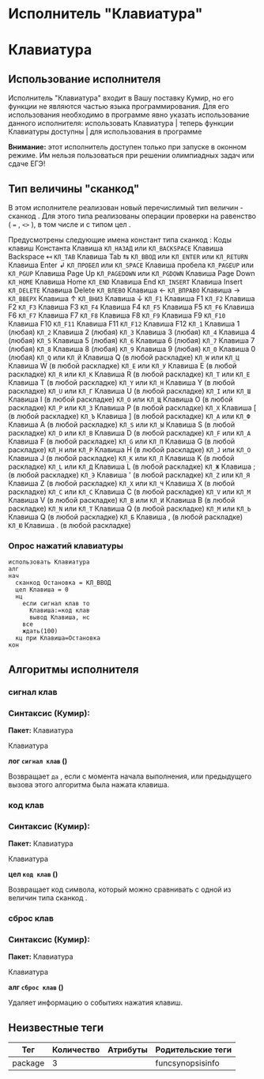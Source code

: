 # Исполнитель "Клавиатура"

# Клавиатура

## Использование исполнителя

Исполнитель "Клавиатура" входит в Вашу поставку Кумир, но его функции не являются частью языка
		программирования. Для его использования необходимо в программе явно указать использование данного исполнителя: использовать Клавиатура
| теперь функции Клавиатуры доступны
| для использования в программе

**Внимание:** этот исполнитель доступен только при запуске в оконном режиме.
			Им нельзя пользоваться при решении олимпиадных задач или сдаче ЕГЭ!

## Тип величины "сканкод"

В этом исполнителе реализован новый перечислимый тип величин - сканкод .
			Для этого типа реализованы операции проверки на равенство ( `=` , `<>` ), в том числе и с типом цел .

Предусмотрены следующие имена констант типа сканкод : Коды клавиш Константа Клавиша `КЛ_НАЗАД` или `КЛ_BACKSPACE` Клавиша Backspace ↤ `КЛ_TAB` Клавиша Tab ⇆ `КЛ_ВВОД` или `КЛ_ENTER` или `КЛ_RETURN` Клавиша Enter ↲ `КЛ_ПРОБЕЛ` или `КЛ_SPACE` Клавиша пробела `КЛ_PAGEUP` или `КЛ_PGUP` Клавиша Page Up `КЛ_PAGEDOWN` или `КЛ_PGDOWN` Клавиша Page Down `КЛ_HOME` Клавиша Home `КЛ_END` Клавиша End `КЛ_INSERT` Клавиша Insert `КЛ_DELETE` Клавиша Delete `КЛ_ВЛЕВО` Клавиша ← `КЛ_ВПРАВО` Клавиша → `КЛ_ВВЕРХ` Клавиша ↑ `КЛ_ВНИЗ` Клавиша ↓ `КЛ_F1` Клавиша F1 `КЛ_F2` Клавиша F2 `КЛ_F3` Клавиша F3 `КЛ_F4` Клавиша F4 `КЛ_F5` Клавиша F5 `КЛ_F6` Клавиша F6 `КЛ_F7` Клавиша F7 `КЛ_F8` Клавиша F8 `КЛ_F9` Клавиша F9 `КЛ_F10` Клавиша F10 `КЛ_F11` Клавиша F11 `КЛ_F12` Клавиша F12 `КЛ_1` Клавиша 1 (любая) `КЛ_2` Клавиша 2 (любая) `КЛ_3` Клавиша 3 (любая) `КЛ_4` Клавиша 4 (любая) `КЛ_5` Клавиша 5 (любая) `КЛ_6` Клавиша 6 (любая) `КЛ_7` Клавиша 7 (любая) `КЛ_8` Клавиша 8 (любая) `КЛ_9` Клавиша 9 (любая) `КЛ_0` Клавиша 0 (любая) `КЛ_Q` или `КЛ_Й` Клавиша Q (в любой раскладке) `КЛ_W` или `КЛ_Ц` Клавиша W (в любой раскладке) `КЛ_E` или `КЛ_У` Клавиша E (в любой раскладке) `КЛ_R` или `КЛ_К` Клавиша R (в любой раскладке) `КЛ_T` или `КЛ_Е` Клавиша T (в любой раскладке) `КЛ_Y` или `КЛ_Н` Клавиша Y (в любой раскладке) `КЛ_U` или `КЛ_Г` Клавиша U (в любой раскладке) `КЛ_I` или `КЛ_Ш` Клавиша I (в любой раскладке) `КЛ_O` или `КЛ_Щ` Клавиша O (в любой раскладке) `КЛ_P` или `КЛ_З` Клавиша P (в любой раскладке) `КЛ_Х` Клавиша [ (в любой раскладке) `КЛ_Ъ` Клавиша ] (в любой раскладке) `КЛ_A` или `КЛ_Ф` Клавиша A (в любой раскладке) `КЛ_S` или `КЛ_Ы` Клавиша S (в любой раскладке) `КЛ_D` или `КЛ_В` Клавиша D (в любой раскладке) `КЛ_F` или `КЛ_А` Клавиша F (в любой раскладке) `КЛ_G` или `КЛ_П` Клавиша G (в любой раскладке) `КЛ_H` или `КЛ_Р` Клавиша H (в любой раскладке) `КЛ_J` или `КЛ_О` Клавиша J (в любой раскладке) `КЛ_K` или `КЛ_Л` Клавиша K (в любой раскладке) `КЛ_L` или `КЛ_Д` Клавиша L (в любой раскладке) `КЛ_Ж` Клавиша ; (в любой раскладке) `КЛ_Э` Клавиша ' (в любой раскладке) `КЛ_Z` или `КЛ_Я` Клавиша Z (в любой раскладке) `КЛ_X` или `КЛ_Ч` Клавиша X (в любой раскладке) `КЛ_C` или `КЛ_С` Клавиша C (в любой раскладке) `КЛ_V` или `КЛ_М` Клавиша V (в любой раскладке) `КЛ_B` или `КЛ_И` Клавиша B (в любой раскладке) `КЛ_N` или `КЛ_Т` Клавиша Q (в любой раскладке) `КЛ_M` или `КЛ_Ь` Клавиша Q (в любой раскладке) `КЛ_Б` Клавиша , (в любой раскладке) `КЛ_Ю` Клавиша . (в любой раскладке)

### Опрос нажатий клавиатуры

```кумир
использовать Клавиатура
алг
нач
  сканкод Остановка = КЛ_ВВОД
  цел Клавиша = 0
  нц
    если сигнал клав то
      Клавиша:=код клав
      вывод Клавиша, нс
    все
    ждать(100)
  кц при Клавиша=Остановка
кон
```

## Алгоритмы исполнителя

### сигнал клав

### Синтаксис (Кумир):

**Пакет:** Клавиатура

Клавиатура

**лог `сигнал клав` ()**

Возвращает `да` , если с момента начала выполнения, или предыдущего вызова этого
			алгоритма была нажата клавиша.

### код клав

### Синтаксис (Кумир):

**Пакет:** Клавиатура

Клавиатура

**цел `код клав` ()**

Возвращает код символа, который можно сравнивать с одной из величин типа сканкод .

### сброс клав

### Синтаксис (Кумир):

**Пакет:** Клавиатура

Клавиатура

**алг `сброс клав` ()**

Удаляет информацию о событиях нажатия клавиш.


## Неизвестные теги

| Тег | Количество | Атрибуты | Родительские теги |
|-----|------------|----------|-------------------|
| package | 3 |  | funcsynopsisinfo |